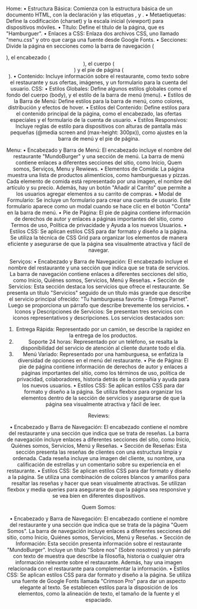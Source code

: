 Home:
•	Estructura Básica: Comienza con la estructura básica de un documento HTML, con la declaración <!DOCTYPE html> y las etiquetas <html>, <head> y <body>.
•	Metaetiquetas: Define la codificación (charset) y la escala inicial (viewport) para dispositivos móviles.
•	Título: Define el título de la página, que es "Hamburguer".
•	Enlaces a CSS: Enlaza dos archivos CSS, uno llamado "menu.css" y otro que carga una fuente desde Google Fonts.
•	Secciones: Divide la página en secciones como la barra de navegación (<nav>), el encabezado (<header>), el cuerpo (<div id="cuerpo">) y el pie de página (<footer>).
•	Contenido: Incluye información sobre el restaurante, como texto sobre el restaurante y sus ofertas, imágenes, y un formulario para la cuenta del usuario.
CSS:
•	Estilos Globales: Define algunos estilos globales como el fondo del cuerpo (body), y el estilo de la barra de menú (menu).
•	Estilos de la Barra de Menú: Define estilos para la barra de menú, como colores, distribución y efectos de hover.
•	Estilos del Contenido: Define estilos para el contenido principal de la página, como el encabezado, las ofertas especiales y el formulario de la cuenta de usuario.
•	Estilos Responsivos: Incluye reglas de estilo para dispositivos con alturas de pantalla más pequeñas (@media screen and (max-height: 300px)), como ajustes en la barra de menú y el pie de página.

Menu:
•  Encabezado y Barra de Menú: El encabezado incluye el nombre del restaurante "MundoBurger" y una sección de menú. La barra de menú contiene enlaces a diferentes secciones del sitio, como Início, Quem somos, Serviços, Menu y Rewiews.
•  Elementos de Comida: La página muestra una lista de productos alimenticios, como hamburguesas y pizzas. Cada elemento de comida está representado por una imagen, el nombre del artículo y su precio. Además, hay un botón "Añadir al Carrito" que permite a los usuarios agregar elementos a su carrito de compras.
•  Modal de Formulario: Se incluye un formulario para crear una cuenta de usuario. Este formulario aparece como un modal cuando se hace clic en el botón "Conta" en la barra de menú.
•  Pie de Página: El pie de página contiene información de derechos de autor y enlaces a páginas importantes del sitio, como Termos de uso, Política de privacidade y Ayuda a los nuevos Usuarios.
•  Estilos CSS: Se aplican estilos CSS para dar formato y diseño a la página. Se utiliza la técnica de CSS Grid para organizar los elementos de manera eficiente y asegurarse de que la página sea visualmente atractiva y fácil de navegar.

Serviços:
•  Encabezado y Barra de Navegación: El encabezado incluye el nombre del restaurante y una sección que indica que se trata de servicios. La barra de navegación contiene enlaces a diferentes secciones del sitio, como Inicio, Quiénes somos, Servicios, Menú y Reseñas.
•  Sección de Servicios: Esta sección destaca los servicios que ofrece el restaurante. Se presenta un título "Servicios" seguido de un título más grande que describe el servicio principal ofrecido: "Tu hamburguesa favorita - Entrega Parnet". Luego se proporciona un párrafo que describe brevemente los servicios.
•  Iconos y Descripciones de Servicios: Se presentan tres servicios con iconos representativos y descripciones. Los servicios destacados son:
1.	Entrega Rápida: Representado por un camión, se describe la rapidez en la entrega de los productos.
2.	Soporte 24 horas: Representado por un teléfono, se resalta la disponibilidad del servicio de atención al cliente durante todo el día.
3.	Menú Variado: Representado por una hamburguesa, se enfatiza la diversidad de opciones en el menú del restaurante.
•  Pie de Página: El pie de página contiene información de derechos de autor y enlaces a páginas importantes del sitio, como los términos de uso, política de privacidad, colaboradores, historia detrás de la compañía y ayuda para los nuevos usuarios.
•  Estilos CSS: Se aplican estilos CSS para dar formato y diseño a la página. Se utiliza flexbox para organizar los elementos dentro de la sección de servicios y asegurarse de que la página sea visualmente atractiva y fácil de leer.

Reviews:

•  Encabezado y Barra de Navegación: El encabezado contiene el nombre del restaurante y una sección que indica que se trata de reseñas. La barra de navegación incluye enlaces a diferentes secciones del sitio, como Inicio, Quiénes somos, Servicios, Menú y Reseñas.
•  Sección de Reseñas: Esta sección presenta las reseñas de clientes con una estructura limpia y ordenada. Cada reseña incluye una imagen del cliente, su nombre, una calificación de estrellas y un comentario sobre su experiencia en el restaurante.
•  Estilos CSS: Se aplican estilos CSS para dar formato y diseño a la página. Se utiliza una combinación de colores blancos y amarillos para resaltar las reseñas y hacer que sean visualmente atractivas. Se utilizan flexbox y media queries para asegurarse de que la página sea responsive y se vea bien en diferentes dispositivos.

Quem Somos:

•  Encabezado y Barra de Navegación: El encabezado contiene el nombre del restaurante y una sección que indica que se trata de la página "Quem Somos". La barra de navegación incluye enlaces a diferentes secciones del sitio, como Inicio, Quiénes somos, Servicios, Menú y Reseñas.
•  Sección de Información: Esta sección presenta información sobre el restaurante "MundoBurger". Incluye un título "Sobre nos" (Sobre nosotros) y un párrafo con texto de muestra que describe la filosofía, historia o cualquier otra información relevante sobre el restaurante. Además, hay una imagen relacionada con el restaurante para complementar la información.
•  Estilos CSS: Se aplican estilos CSS para dar formato y diseño a la página. Se utiliza una fuente de Google Fonts llamada "Crimson Pro" para dar un aspecto elegante al texto. Se establecen estilos para la disposición de los elementos, como la alineación de texto, el tamaño de la fuente y el espaciado.
